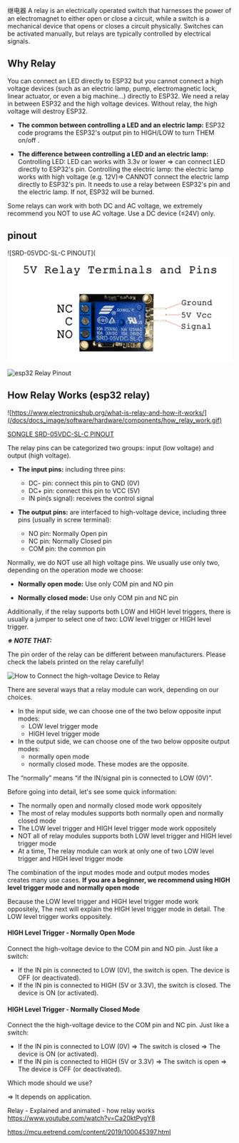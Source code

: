 继电器 
A relay is an electrically operated switch that harnesses the power of an electromagnet to either open or close a circuit, while a switch is a mechanical device that opens or closes a circuit physically. Switches can be activated manually, but relays are typically controlled by electrical signals.

## Why Relay

You can connect an LED directly to ESP32 but you cannot connect a high voltage devices (such as an electric lamp, pump, electromagnetic lock, linear actuator, or even a big machine...) directly to ESP32. We need a relay in between ESP32 and the high voltage devices. Without relay, the high voltage will destroy ESP32.

+ **The common between controlling a LED and an electric lamp:** 
  ESP32 code programs the ESP32's output pin to HIGH/LOW to turn THEM on/off .
    
+ **The difference between controlling a LED and an electric lamp:**
    Controlling LED: LED can works with 3.3v or lower ⇒ can connect LED directly to ESP32's pin.
    Controlling the electric lamp: the electric lamp works with high voltage (e.g. 12V)⇒ CANNOT connect the electric lamp directly to ESP32's pin. It needs to use a relay between ESP32's pin and the electric lamp. If not, ESP32 will be burned.
    
    
Some relays can work with both DC and AC voltage, we extremely recommend you NOT to use AC voltage. Use a DC device (≤24V) only.

## pinout

![SRD-05VDC-SL-C PINOUT](![](/docs/docs_image/software/hardware/components/srd_05vdc_sl_c_pinout.png)

![esp32 Relay Pinout](https://esp32io.com/images/tutorial/esp32-relay-pinout.jpg)

## How Relay Works (esp32 relay)

![https://www.electronicshub.org/what-is-relay-and-how-it-works/](/docs/docs_image/software/hardware/components/how_relay_work.gif)


[SONGLE SRD-05VDC-SL-C PINOUT](https://www.circuitbasics.com/wp-content/uploads/2015/11/5V-Relay-Pinout1.png)

The relay pins can be categorized two groups: input (low voltage) and output (high voltage).

+ **The input pins:** including three pins:
  - DC- pin: connect this pin to GND (0V)
  - DC+ pin: connect this pin to VCC (5V)
  - IN pin(s signal): receives the control signal
    

+ **The output pins:** are interfaced to high-voltage device, including three pins (usually in screw terminal):
  - NO pin: Normally Open pin
  - NC pin: Normally Closed pin
  - COM pin: the common pin
    

Normally, we do NOT use all high voltage pins. We usually use only two, depending on the operation mode we choose:

+ **Normally open mode:** Use only COM pin and NO pin
    
+ **Normally closed mode:** Use only COM pin and NC pin
    
Additionally, if the relay supports both LOW and HIGH level triggers, there is usually a jumper to select one of two: LOW level trigger or HIGH level trigger.

_**※ NOTE THAT:**_

The pin order of the relay can be different between manufacturers. Please check the labels printed on the relay carefully!

![How to Connect the high-voltage Device to Relay](https://esp32io.com/images/tutorial/esp32-how-to-connect-device-to-relay.jpg)


There are several ways that a relay module can work, depending on our choices.

+ In the input side, we can choose one of the two below opposite input modes:
  - LOW level trigger mode
  - HIGH level trigger mode  
+ In the output side, we can choose one of the two below opposite output modes:
  - normally open mode
  - normally closed mode. These modes are the opposite.
    
The “normally” means “if the IN/signal pin is connected to LOW (0V)”.

Before going into detail, let's see some quick information:

+ The normally open and normally closed mode work oppositely
+ The most of relay modules supports both normally open and normally closed mode
+ The LOW level trigger and HIGH level trigger mode work oppositely
+ NOT all of relay modules supports both LOW level trigger and HIGH level trigger mode
+ At a time, The relay module can work at only one of two LOW level trigger and HIGH level trigger mode
    
The combination of the input modes mode and output modes modes creates many use cases. **If you are a beginner, we recommend using HIGH level trigger mode and normally open mode**

Because the LOW level trigger and HIGH level trigger mode work oppositely, The next will explain the HIGH level trigger mode in detail. The LOW level trigger works oppositely.

#### HIGH Level Trigger - Normally Open Mode

Connect the high-voltage device to the COM pin and NO pin. Just like a switch:

+ If the IN pin is connected to LOW (0V), the switch is open. The device is OFF (or deactivated).
+ If the IN pin is connected to HIGH (5V or 3.3V), the switch is closed. The device is ON (or activated).
    
#### HIGH Level Trigger - Normally Closed Mode

Connect the the high-voltage device to the COM pin and NC pin. Just like a switch:

+ If the IN pin is connected to LOW (0V) ⇒ The switch is closed ⇒ The device is ON (or activated).
+ If the IN pin is connected to HIGH (5V or 3.3V) ⇒ The switch is open ⇒ The device is OFF (or deactivated).
    
Which mode should we use?

⇒ It depends on application.



Relay - Explained and animated - how relay works https://www.youtube.com/watch?v=Ca20ktPygY8

https://mcu.eetrend.com/content/2019/100045397.html